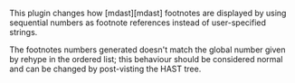 This plugin changes how [mdast][mdast] footnotes are displayed by using sequential numbers as footnote references instead of user-specified strings.

The footnotes numbers generated doesn't match the global number given by rehype in the ordered list; this behaviour should be considered normal and can be changed by post-visting the HAST tree.
